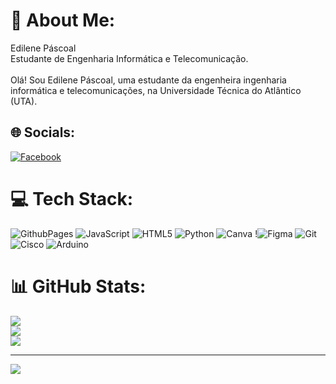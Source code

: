 # 💫 About Me:
Edilene Páscoal<br>Estudante de Engenharia Informática e Telecomunicação.<br><br>Olá! Sou Edilene Páscoal, uma estudante da engenheira ingenharia informática e telecomunicações, na Universidade Técnica do Atlântico (UTA). 


## 🌐 Socials:
[![Facebook](https://img.shields.io/badge/Facebook-%231877F2.svg?logo=Facebook&logoColor=white)](https://facebook.com/https://www.facebook.com/) 

# 💻 Tech Stack:
 ![GithubPages](https://img.shields.io/badge/github%20pages-121013?style=for-the-badge&logo=github&logoColor=white) ![JavaScript](https://img.shields.io/badge/javascript-%23323330.svg?style=for-the-badge&logo=javascript&logoColor=%23F7DF1E) ![HTML5](https://img.shields.io/badge/html5-%23E34F26.svg?style=for-the-badge&logo=html5&logoColor=white) ![Python](https://img.shields.io/badge/python-3670A0?style=for-the-badge&logo=python&logoColor=ffdd54) ![Canva](https://img.shields.io/badge/Canva-%2300C4CC.svg?style=for-the-badge&logo=Canva&logoColor=white) !![Figma](https://img.shields.io/badge/figma-%23F24E1E.svg?style=for-the-badge&logo=figma&logoColor=white) ![Git](https://img.shields.io/badge/git-%23F05033.svg?style=for-the-badge&logo=git&logoColor=white) ![Cisco](https://img.shields.io/badge/cisco-%23049fd9.svg?style=for-the-badge&logo=cisco&logoColor=black) ![Arduino](https://img.shields.io/badge/-Arduino-00979D?style=for-the-badge&logo=Arduino&logoColor=white) 
# 📊 GitHub Stats:
![](https://github-readme-stats.vercel.app/api?username=Edilenepascoal&theme=dark&hide_border=false&include_all_commits=false&count_private=false)<br/>
![](https://github-readme-streak-stats.herokuapp.com/?user=Edilenepascoal&theme=dark&hide_border=false)<br/>
![](https://github-readme-stats.vercel.app/api/top-langs/?username=Edilenepascoal&theme=dark&hide_border=false&include_all_commits=false&count_private=false&layout=compact)

---
[![](https://visitcount.itsvg.in/api?id=Edilenepascoal&icon=0&color=0)](https://visitcount.itsvg.in)

<!-- Proudly created with GPRM ( https://gprm.itsvg.in ) -->
